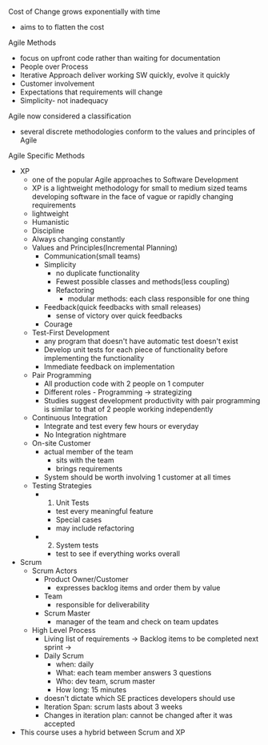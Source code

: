 Cost of Change grows exponentially with time
- aims to to flatten the cost

Agile Methods
- focus on upfront code rather than waiting for documentation
- People over Process
- Iterative Approach deliver working SW quickly, evolve it quickly
- Customer involvement
- Expectations that requirements will change
- Simplicity- not inadequacy

Agile now considered a classification
- several discrete methodologies conform to the values and principles of Agile

Agile Specific Methods
- XP
	- one of the popular Agile approaches to Software Development
	- XP is a lightweight methodology for small to medium sized teams developing software in the face of vague or rapidly changing requirements
	- lightweight
	- Humanistic
	- Discipline
	- Always changing constantly
	- Values and Principles(Incremental Planning)
		- Communication(small teams)
		- Simplicity
			- no duplicate functionality
			- Fewest possible classes and methods(less coupling)
			- Refactoring
				- modular methods: each class responsible for one thing
		- Feedback(quick feedbacks with small releases)
			- sense of victory over quick feedbacks
		- Courage
	- Test-First Development
		- any program that doesn't have automatic test doesn't exist
		- Develop unit tests for each piece of functionality before implementing the functionality
		- Immediate feedback on implementation
	- Pair Programming
		- All production code with 2 people on 1 computer
		- Different roles - Programming -> strategizing
		- Studies suggest development productivity with pair programming is similar to that of 2 people working independently
	- Continuous Integration
		- Integrate and test every few hours or everyday
		- No Integration nightmare
	- On-site Customer
		- actual member of the team
			- sits with the team
			- brings requirements
		- System should be worth involving 1 customer at all times
	- Testing Strategies
		- 1) Unit Tests
			- test every meaningful feature
			- Special cases
			- may include refactoring
		- 2) System tests
			- test to see if everything works overall
- Scrum
	- Scrum Actors
		- Product Owner/Customer
			- expresses backlog items and order them by value
		- Team
			- responsible for deliverability
		- Scrum Master
			- manager of the team and check on team updates
	- High Level Process
		- Living list of requirements -> Backlog items to be completed next sprint -> 
		- Daily Scrum
			- when: daily
			- What: each team member answers 3 questions
			- Who: dev team, scrum master
			- How long: 15 minutes
		- doesn't dictate which SE practices developers should use
		- Iteration Span: scrum lasts about 3 weeks
		- Changes in iteration plan: cannot be changed after it was accepted
- This course uses a hybrid between Scrum and XP